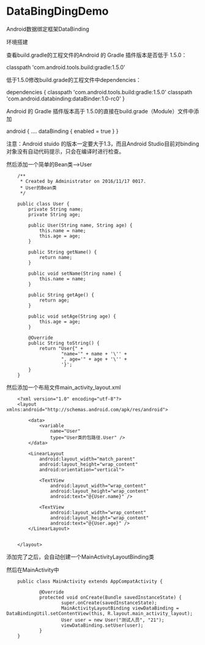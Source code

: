 # DataBingDingDemo
Android数据绑定框架DataBinding

环境搭建

查看build.gradle的工程文件的Android 的 Gradle 插件版本是否低于 1.5.0：

classpath 'com.android.tools.build:gradle:1.5.0'

低于1.5.0修改build.grade的工程文件中dependencies：

dependencies {
        classpath 'com.android.tools.build:gradle:1.5.0'
        classpath 'com.android.databinding:dataBinder:1.0-rc0'
    }

Android 的 Gradle 插件版本高于 1.5.0的直接在build.grade（Module）文件中添加

android {
    ....
    dataBinding {
        enabled = true
    }
}

注意：Android stuido 的版本一定要大于1.3，而且Android Studio目前对binding对象没有自动代码提示，只会在编译时进行检查。

然后添加一个简单的Bean类-->User


        /**
         * Created by Administrator on 2016/11/17 0017.
         * User的Bean类
         */

        public class User {
            private String name;
            private String age;

            public User(String name, String age) {
                this.name = name;
                this.age = age;
            }

            public String getName() {
                return name;
            }

            public void setName(String name) {
                this.name = name;
            }

            public String getAge() {
                return age;
            }

            public void setAge(String age) {
                this.age = age;
            }

            @Override
            public String toString() {
                return "User{" +
                        "name='" + name + '\'' +
                        ", age='" + age + '\'' +
                        '}';
            }
        }


然后添加一个布局文件main_activity_layout.xml

        <?xml version="1.0" encoding="utf-8"?>
        <layout xmlns:android="http://schemas.android.com/apk/res/android">

            <data>
                <variable
                    name="User"
                    type="User类的包路径.User" />
            </data>

            <LinearLayout
                android:layout_width="match_parent"
                android:layout_height="wrap_content"
                android:orientation="vertical">

                <TextView
                    android:layout_width="wrap_content"
                    android:layout_height="wrap_content"
                    android:text="@{User.name}" />

                <TextView
                    android:layout_width="wrap_content"
                    android:layout_height="wrap_content"
                    android:text="@{User.age}" />
            </LinearLayout>


        </layout>

添加完了之后，会自动创建一个MainActivityLayoutBinding类

然后在MainActivity中

        public class MainActivity extends AppCompatActivity {

                @Override
                protected void onCreate(Bundle savedInstanceState) {
                        super.onCreate(savedInstanceState);
                        MainActivityLayoutBinding viewDataBinding = DataBindingUtil.setContentView(this, R.layout.main_activity_layout);
                        User user = new User("测试人员", "21");
                        viewDataBinding.setUser(user);
                }
        }

